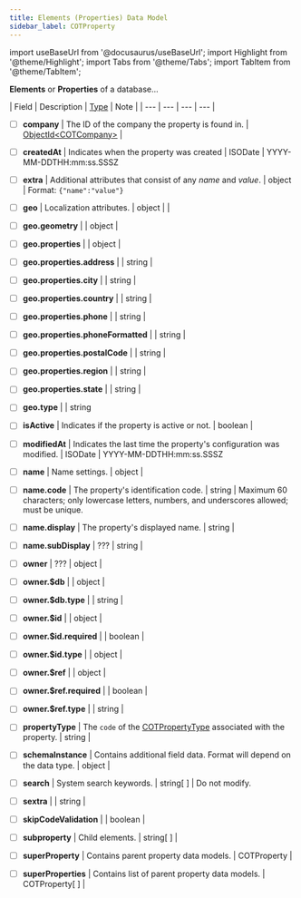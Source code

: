 ```yaml
---
title: Elements (Properties) Data Model
sidebar_label: COTProperty
---
```

import useBaseUrl from '@docusaurus/useBaseUrl'; 
import Highlight from '@theme/Highlight';
import Tabs from '@theme/Tabs';
import TabItem from '@theme/TabItem';

__Elements__ or __Properties__ of a database...

| Field | Description | [Type](/docs/documentation/models/overview_model#data-types) | Note |
| --- | --- | --- | --- |

- [ ] **company** | The ID of the company the property is found in. | [ObjectId<COTCompany\>](/docs/documentation/models/model_company) |
- [ ] **createdAt** | Indicates when the property was created | ISODate | YYYY-MM-DDTHH:mm:ss.SSSZ
- [ ] **extra** | Additional attributes that consist of any _name_ and _value_.  | object | Format: `{"name":"value"}`
- [ ] **geo** | Localization attributes. | object | |
- [ ] **geo.geometry** | | object |
- [ ] **geo.properties** | | object |
- [ ] **geo.properties.address** | | string |
- [ ] **geo.properties.city** | | string |
- [ ] **geo.properties.country** | | string |
- [ ] **geo.properties.phone** | | string |
- [ ] **geo.properties.phoneFormatted** | | string |
- [ ] **geo.properties.postalCode** | | string |
- [ ] **geo.properties.region** | | string |
- [ ] **geo.properties.state** | | string |
- [ ] **geo.type** | | string
- [ ] **isActive** | Indicates if the property is active or not. | boolean |
- [ ] **modifiedAt** | Indicates the last time the property's configuration was modified. | ISODate | YYYY-MM-DDTHH:mm:ss.SSSZ
- [ ] **name** | Name settings. | object |
- [ ] **name.code** | The property's identification code. | string | Maximum 60 characters; only lowercase letters, numbers, and underscores allowed; must be unique.
- [ ] **name.display** | The property's displayed name. | string |
- [ ] **name.subDisplay** | ??? | string |
- [ ] **owner** | ??? | object |
- [ ] **owner.\$db** | | object |
- [ ] **owner.\$db.type** | | string |
- [ ] **owner.\$id** | | object |
- [ ] **owner.\$id.required** | | boolean |
- [ ] **owner.\$id.type** | | object |
- [ ] **owner.\$ref** | | object |
- [ ] **owner.\$ref.required** | | boolean |
- [ ] **owner.\$ref.type** | | string |
- [ ] **propertyType** | The `code` of the [COTPropertyType](/docs/documentation/models/databases/model_propertytypes) associated with the property. | string |
- [ ] **schemaInstance** | Contains additional field data. Format will depend on the data type. | object |
- [ ] **search** | System search keywords. | string[ ] | Do not modify.
- [ ] **sextra** | | string |
- [ ] **skipCodeValidation** | | boolean |
- [ ] **subproperty** | Child elements. | string[ ] |
- [ ] **superProperty** | Contains parent property data models. | COTProperty |
- [ ] **superProperties** | Contains list of parent property data models. | COTProperty[ ] |


